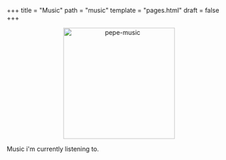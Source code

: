 +++
title = "Music"
path = "music"
template = "pages.html"
draft = false
+++

<p align="center">
  <img src="https://sachinsenal0x64.github.io/picx-images-hosting/music-pepe.3qfwzp39mn0g.gif?v2" alt="pepe-music" width="250" height="250" />
</p>


<p>Music i'm currently listening to.</p>



